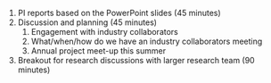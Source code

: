1. PI reports based on the PowerPoint slides (45 minutes)
2. Discussion and planning (45 minutes)
	1. Engagement with industry collaborators
	2. What/when/how do we have an industry collaborators meeting
	3. Annual project meet-up this summer
3. Breakout for research discussions with larger research team (90 minutes)


